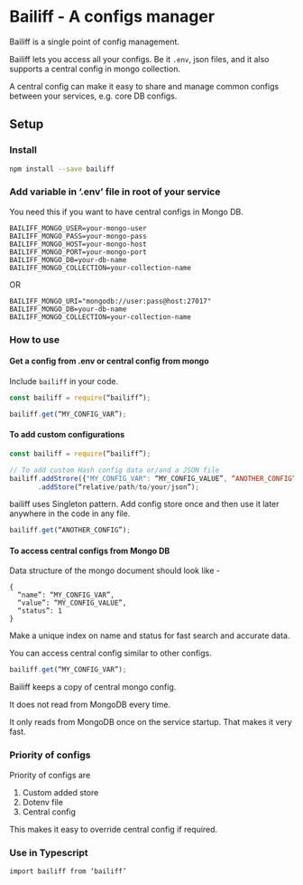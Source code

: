 
# Bailiff - A configs manager

Bailiff is a single point of config management.

Bailiff lets you access all your configs. Be it `.env`, json files, and it also supports a central config in mongo collection.

A central config can make it easy to share and manage common configs between your services, e.g. core DB configs.

## Setup

### Install

```bash
npm install --save bailiff
```

### Add variable in ‘.env’ file in root of your service

You need this if you want to have central configs in Mongo DB.

```
BAILIFF_MONGO_USER=your-mongo-user
BAILIFF_MONGO_PASS=your-mongo-pass
BAILIFF_MONGO_HOST=your-mongo-host
BAILIFF_MONGO_PORT=your-mongo-port
BAILIFF_MONGO_DB=your-db-name
BAILIFF_MONGO_COLLECTION=your-collection-name
```
OR
```
BAILIFF_MONGO_URI="mongodb://user:pass@host:27017"
BAILIFF_MONGO_DB=your-db-name
BAILIFF_MONGO_COLLECTION=your-collection-name
```

### How to use

#### Get a config from .env or central config from mongo

Include `bailiff` in your code.

```javascript
const bailiff = require(“bailiff”); 

bailiff.get(“MY_CONFIG_VAR”);  
```

#### To add custom configurations

```javascript
const bailiff = require(“bailiff”); 

// To add custom Hash config data or/and a JSON file
bailiff.addStrore({"MY_CONFIG_VAR": “MY_CONFIG_VALUE”, “ANOTHER_CONFIG”: “ANOTHER_VALUE”})
       .addStore(“relative/path/to/your/json”);
```
bailiff uses Singleton pattern. Add config store once and then use it later anywhere in the code in any file.
```javascript
bailiff.get(“ANOTHER_CONFIG”);
```

#### To access central configs from Mongo DB

Data structure of the mongo document should look like -

```
{
  “name”: “MY_CONFIG_VAR”,
  “value”: “MY_CONFIG_VALUE”,
  “status”: 1
}
```

Make a unique index on name and status for fast search and accurate data.

You can access central config similar to other configs.
```javascript
bailiff.get(“MY_CONFIG_VAR”);
```
Bailiff keeps a copy of central mongo config. 

It does not read from MongoDB every time.

It only reads from MongoDB once on the service startup. That makes it very fast.

### Priority of configs

Priority of configs are 
1. Custom added store
2. Dotenv file
3. Central config

This makes it easy to override central config if required.

### Use in Typescript

```
import bailiff from ‘bailiff’
```
